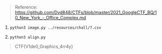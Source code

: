 > Reference: https://github.com/Dvd848/CTFs/blob/master/2021_GoogleCTF_BQ/10_New_York_-_Office_Complex.md

1. `python3 image.py ../resources/chall/7.csv`

2. `python3 align.py`

> CTF{V1de0_Graphics_4rr4y}
